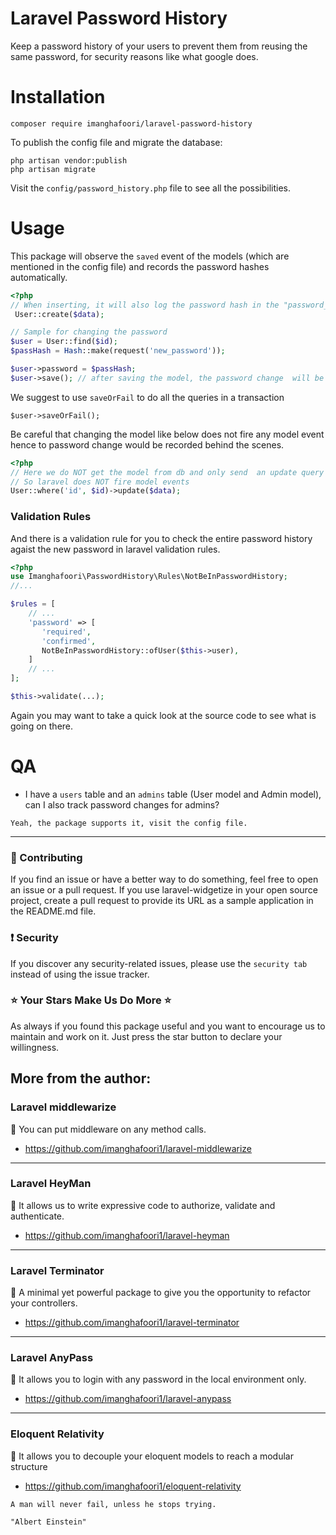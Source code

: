 # Laravel Password History
Keep a password history of your users to prevent them from reusing the same password, for security reasons like what google does.

# Installation
```
composer require imanghafoori/laravel-password-history
```

To publish the config file and migrate the database:
```
php artisan vendor:publish
php artisan migrate
```

Visit the `config/password_history.php` file to see all the possibilities.

# Usage

This package will observe the `saved` event of the models (which are mentioned in the config file) and records the password hashes automatically.
```php
<?php
// When inserting, it will also log the password hash in the "password_histories" table
 User::create($data);

// Sample for changing the password
$user = User::find($id);
$passHash = Hash::make(request('new_password'));

$user->password = $passHash;
$user->save(); // after saving the model, the password change  will be recorded, automatically
```

We suggest to use `saveOrFail` to do all the queries in a transaction
```
$user->saveOrFail();
```

Be careful that changing the model like below does not fire any model event hence to password change would be recorded behind the scenes.

```php
<?php
// Here we do NOT get the model from db and only send  an update query
// So laravel does NOT fire model events
User::where('id', $id)->update($data);
```

### Validation Rules

And there is a validation rule for you to check the entire password history agaist the new password in laravel validation rules.
```php
<?php
use Imanghafoori\PasswordHistory\Rules\NotBeInPasswordHistory;
//...

$rules = [
    // ... 
    'password' => [
       'required',
       'confirmed',
       NotBeInPasswordHistory::ofUser($this->user),
    ]
    // ... 
];

$this->validate(...);
```

Again you may want to take a quick look at the source code to see what is going on there.


# QA

- I have a `users` table and an `admins` table (User model and Admin model), can I also track password changes for admins?
```
Yeah, the package supports it, visit the config file.
```

--------------------

### :raising_hand: Contributing 
If you find an issue or have a better way to do something, feel free to open an issue or a pull request.
If you use laravel-widgetize in your open source project, create a pull request to provide its URL as a sample application in the README.md file. 


### :exclamation: Security
If you discover any security-related issues, please use the `security tab` instead of using the issue tracker.


### :star: Your Stars Make Us Do More :star:
As always if you found this package useful and you want to encourage us to maintain and work on it. Just press the star button to declare your willingness.



## More from the author:


###  Laravel middlewarize

:gem: You can put middleware on any method calls.

- https://github.com/imanghafoori1/laravel-middlewarize

-------------

### Laravel HeyMan

:gem: It allows us to write expressive code to authorize, validate and authenticate.

- https://github.com/imanghafoori1/laravel-heyman


--------------

### Laravel Terminator


 :gem: A minimal yet powerful package to give you the opportunity to refactor your controllers.

- https://github.com/imanghafoori1/laravel-terminator


------------

### Laravel AnyPass

:gem: It allows you to login with any password in the local environment only.

- https://github.com/imanghafoori1/laravel-anypass

------------

### Eloquent Relativity

:gem: It allows you to decouple your eloquent models to reach a modular structure

- https://github.com/imanghafoori1/eloquent-relativity


<p align="center">
  
    A man will never fail, unless he stops trying.
    
    "Albert Einstein"
    
</p>


